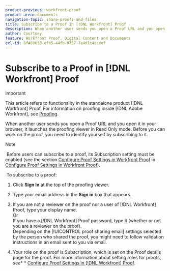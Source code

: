 ```yaml
---
product-previous: workfront-proof
product-area: documents
navigation-topic: share-proofs-and-files
title: Subscribe to a Proof in [!DNL Workfront] Proof
description: When another user sends you open a Proof URL and you open it in your browser, it launches the proofing viewer in Read Only mode. Before you can work on the proof, you need to identify yourself by subscribing to it.
author: Courtney
feature: Workfront Proof, Digital Content and Documents
exl-id: 8f488839-efb5-44fb-9757-7e4d1c4aceef
---
```

# Subscribe to a Proof in [!DNL Workfront] Proof

>[!IMPORTANT]
>
>This article refers to functionality in the standalone product [!DNL Workfront] Proof. For information on proofing inside [!DNL Adobe Workfront], see [Proofing](../../../review-and-approve-work/proofing/proofing.md).

When another user sends you open a Proof URL and you open it in your browser, it launches the proofing viewer in Read Only mode. Before you can work on the proof, you need to identify yourself by subscribing to it.

>[!NOTE]
>
>&nbsp;Before users can subscribe to a proof, its Subscription setting must be enabled (see the section [Configure Proof Settings in Workfront Proof](../../../workfront-proof/wp-work-proofsfiles/manage-your-work/configure-proof-settings.md) in&nbsp; [Configure Proof Settings in Workfront Proof](../../../workfront-proof/wp-work-proofsfiles/manage-your-work/configure-proof-settings.md)).

&nbsp;To subscribe to a proof:

1. Click&nbsp;**Sign In**&nbsp;at the top of the proofing viewer.&nbsp;
1. Type your email address in the **Sign in** box that appears.
1. If you are not a reviewer on the proof nor a user of [!DNL Workfront] Proof, type your display name.\
   Or\
   If you have a [!DNL Workfront] Proof password, type it (whether or not you are a reviewer on the proof).\
   Depending on the [!UICONTROL proof sharing email] settings selected by the person who shared the proof, you might need to follow validation instructions in an email sent to you via email.

1. Your role on the proof is Subscription, which is set on the Proof details page for the proof. For more information about setting roles for proofs, see*&nbsp;* [Configure Proof Settings in [!DNL Workfront] Proof](../../../workfront-proof/wp-work-proofsfiles/manage-your-work/configure-proof-settings.md).
